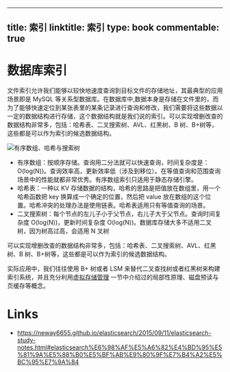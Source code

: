 
---
title: 索引
linktitle: 索引
type: book
commentable: true
---

# 数据库索引

文件索引允许我们能够以较快地速度查询到目标文件的存储地址，其最典型的应用场景即是 MySQL 等关系型数据库。在数据库中,数据本身是存储在文件里的，而为了能够快速定位到某张表里的某条记录进行查询和修改，我们需要将这些数据以一定的数据结构进行存储，这个数据结构就是我们说的索引。可以实现增删改查的数据结构非常多，包括：哈希表、二叉搜索树、AVL、红黑树、B 树、B+树等，这些都是可以作为索引的候选数据结构。

![有序数组、哈希与搜索树](https://i.postimg.cc/BvC1DWBz/image.png)

- 有序数组：按顺序存储。查询用二分法就可以快速查询，时间复杂度是：O(log(N))。查询效率高，更新效率低（涉及到移位）。在等值查询和范围查询场景中的性能就都非常优秀。有序数组索引只适用于静态存储引擎。
- 哈希表：一种以 KV 存储数据的结构，哈希的思路是把值放在数组里，用一个哈希函数把 key 换算成一个确定的位置，然后把 value 放在数组的这个位置。哈希冲突的处理办法是使用链表。哈希表适用只有等值查询的场景。
- 二叉搜索树：每个节点的左儿子小于父节点，右儿子大于父节点。查询时间复杂度 O(log(N))，更新时间复杂度 O(log(N))。数据库存储大多不适用二叉树，因为树高过高，会适用 N 叉树

可以实现增删改查的数据结构非常多，包括：哈希表、二叉搜索树、AVL、红黑树、B 树、B+树等，这些都是可以作为索引的候选数据结构。

实际应用中，我们往往使用 B+ 树或者 LSM 来替代二叉查找树或者红黑树来构建索引系统，并且充分利用[虚拟存储管理](https://ng-tech.icu/books/DistributedSystem-Series/#/) 一节中介绍过的局部性原理、磁盘预读与页缓存等概念。

# Links

- https://neway6655.github.io/elasticsearch/2015/09/11/elasticsearch-study-notes.html#elasticsearch%E6%98%AF%E5%A6%82%E4%BD%95%E5%81%9A%E5%88%B0%E5%BF%AB%E9%80%9F%E7%B4%A2%E5%BC%95%E7%9A%84

    
